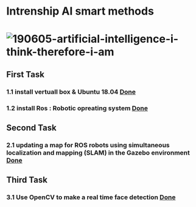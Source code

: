 # Intrenship AI smart methods 
# ![190605-artificial-intelligence-i-think-therefore-i-am](https://user-images.githubusercontent.com/86845134/124774223-4f88c400-df46-11eb-9517-6fd6b2d73348.jpg)

## First Task 
### 1.1  install vertuall box & Ubuntu 18.04 [Done ](https://github.com/FaiyKhalid/AI-smart-Methods-/blob/main/1.1%20virtualBox%20%24%20ubuntu%2018.04.md)
### 1.2  install Ros : Robotic opreating system [Done ](https://github.com/FaiyKhalid/AI-smart-Methods-/blob/main/1.2%20install%20Ros%20:%20robotic%20operating%20system.md)

## Second Task 
### 2.1 updating a map for ROS robots using simultaneous localization and mapping (SLAM) in the Gazebo environment [Done ](https://github.com/FaiyKhalid/AI-smart-Methods-/blob/main/2.1.Simulation%2C%20Mapping%2C%20Controlling%20a%20turtlebot%20robot.md)


## Third Task 
### 3.1 Use OpenCV to make a real time face detection [Done ]()




